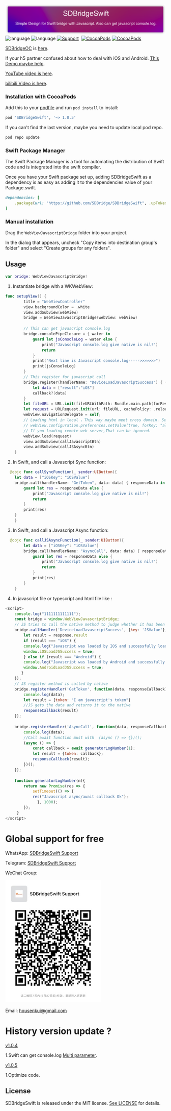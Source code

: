 ![](Resource/SDBridgeSwift.png)
![language](https://img.shields.io/badge/Language-Swift-green)
![language](https://img.shields.io/badge/support-Javascript/Async/Await-green)
[![Support](https://img.shields.io/badge/support-iOS%209%2B%20-FB7DEC.svg?style=flat)](https://www.apple.com/nl/ios/)&nbsp;
[![CocoaPods](https://img.shields.io/badge/pod-v1.0.5-green)](http://cocoapods.org/pods/SDBridgeSwift)
[![CocoaPods](https://img.shields.io/badge/support-SwiftPackageManagr-green)](https://www.swift.org/getting-started/#using-the-package-manager)

[SDBridgeOC](https://github.com/SDBridge/SDBridgeOC) is [here](https://github.com/SDBridge/SDBridgeOC).

If your h5 partner confused about how to deal with iOS and Android.
[This Demo maybe help](https://github.com/SDBridge/TypeScriptDemo).

[YouTube video is here](https://www.youtube.com/results?search_query=SDBridgeSwift).

[bilibili Video is here](https://search.bilibili.com/all?vt=57847329&keyword=SDBridgeSwift&from_source=webtop_search).



### Installation with CocoaPods
Add this to your [podfile](https://guides.cocoapods.org/using/getting-started.html) and run `pod install` to install:

```ruby
pod 'SDBridgeSwift', '~> 1.0.5'
```
If you can't find the last version, maybe you need to update local pod repo.
```ruby
pod repo update
```

### Swift Package Manager
The Swift Package Manager is a tool for automating the distribution of Swift code and is integrated into the swift compiler.

Once you have your Swift package set up, adding SDBridgeSwift as a dependency is as easy as adding it to the dependencies value of your Package.swift.
```ruby
dependencies: [
    .package(url: "https://github.com/SDBridge/SDBridgeSwift", .upToNextMajor(from: "1.0.7"))
]
```

### Manual installation
Drag the `WebViewJavascriptBridge` folder into your project.

In the dialog that appears, uncheck "Copy items into destination group's folder" and select "Create groups for any folders".

Usage
-----

```Swift
var bridge: WebViewJavascriptBridge!
```
1) Instantiate bridge with a WKWebView:
```Swift
func setupView() {
        title = "WebViewController"
        view.backgroundColor = .white
        view.addSubview(webView)
        bridge = WebViewJavascriptBridge(webView: webView)
        
        // This can get javascript console.log
        bridge.consolePipeClosure = { water in
            guard let jsConsoleLog = water else {
                print("Javascript console.log give native is nil!")
                return
            }
            print("Next line is Javascript console.log----->>>>>>>")
            print(jsConsoleLog)
        }
        // This register for javascript call
        bridge.register(handlerName: "DeviceLoadJavascriptSuccess") { (parameters, callback) in
            let data = ["result":"iOS"]
            callback?(data)
        }
        let fileURL = URL.init(fileURLWithPath: Bundle.main.path(forResource: "Demo", ofType: "html")!)
        let request = URLRequest.init(url: fileURL, cachePolicy: .reloadIgnoringLocalCacheData, timeoutInterval: 15.0)
        webView.navigationDelegate = self;
        // Loading html in local ，This way maybe meet cross domain. So You should not forget to set
        // webView.configuration.preferences.setValue(true, forKey: "allowFileAccessFromFileURLs")
        // If you loading remote web server,That can be ignored.
        webView.load(request)
        view.addSubview(callJavascriptBtn)
        view.addSubview(callJSAsyncBtn)
    }
```

2)  In Swift, and call a Javascript Sync function:

```Swift
  @objc func callSyncFunction(_ sender:UIButton){
    let data = ["iOSKey": "iOSValue"]
    bridge.call(handlerName: "GetToken", data: data) { responseData in
        guard let res = responseData else {
            print("Javascript console.log give native is nil!")
            return
        }
        print(res)
    }
    }
```
3) In Swift, and call a Javascript Async function:
```Swift
  @objc func callJSAsyncFunction(_ sender:UIButton){
        let data = ["iOSKey": "iOSValue"]
        bridge.call(handlerName: "AsyncCall", data: data) { responseData in
            guard let res = responseData else {
                print("Javascript console.log give native is nil!")
                return
            }
            print(res)
        }
    }
```
4) In javascript file or typescript and html file like :
	
```javascript
<script>
    console.log("1111111111111");
    const bridge = window.WebViewJavascriptBridge;
    // JS tries to call the native method to judge whether it has been loaded successfully and let itself know whether its user is in android app or IOS app
    bridge.callHandler('DeviceLoadJavascriptSuccess', {key: 'JSValue'}, function(response) {
        let result = response.result
        if (result === "iOS") {
        console.log("Javascript was loaded by IOS and successfully loaded.");
        window.iOSLoadJSSuccess = true;
        } else if (result === "Android") {
        console.log("Javascript was loaded by Android and successfully loaded.");
        window.AndroidLoadJSSuccess = true;
       }
    });
    // JS register method is called by native
    bridge.registerHandler('GetToken', function(data, responseCallback) {
        console.log(data);
        let result = {token: "I am javascript's token"}
        //JS gets the data and returns it to the native
        responseCallback(result)
    });
    
    bridge.registerHandler('AsyncCall', function(data, responseCallback) {
        console.log(data);
        //Call await function must with  (async () => {})();
        (async () => {
            const callback = await generatorLogNumber(1);
            let result = {token: callback};
            responseCallback(result);
        })();
    });

    function generatorLogNumber(n){
        return new Promise(res => {
            setTimeout(() => {
            res("Javascript async/await callback Ok");
              }, 1000);
        });
     }
</script>
```
# Global support for free
WhatsApp:
[SDBridgeSwift Support](https://chat.whatsapp.com/JLecXc5AeUh1fnii5tTuT1)

Telegram:
[SDBridgeSwift Support](https://t.me/+5QQvIZRYwwcyYWRl)

WeChat Group:

![](Resource/SDBridgeSwiftSupport.JPG)

Email:
housenkui@gmail.com

# History version update ?
[v1.0.4](https://github.com/SDBridge/SDBridgeSwift)

1.Swift can get console.log [Multi parameter](https://github.com/SDBridge/SDBridgeSwift/blob/main/WebViewJavascriptBridge/JavascriptCode.swift#L74).

[v1.0.5](https://github.com/SDBridge/SDBridgeSwift)

1.Optimize code.

## License

SDBridgeSwift is released under the MIT license. [See LICENSE](https://github.com/SDBridge/SDBridgeSwift/blob/main/LICENSE) for details.
